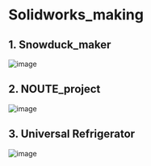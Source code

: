 # Solidworks_making

## 1. Snowduck_maker
![image](https://user-images.githubusercontent.com/74540268/169968584-c470d766-c87b-4080-9d84-2b948e47175a.png)







## 2. NOUTE_project
![image](https://user-images.githubusercontent.com/74540268/169968646-02b198f7-8226-487e-bc1f-3384b0a5df37.png)



## 3. Universal Refrigerator
![image](https://user-images.githubusercontent.com/74540268/169968702-6ea9f29f-1507-4a10-8413-0baa380fa894.png)
